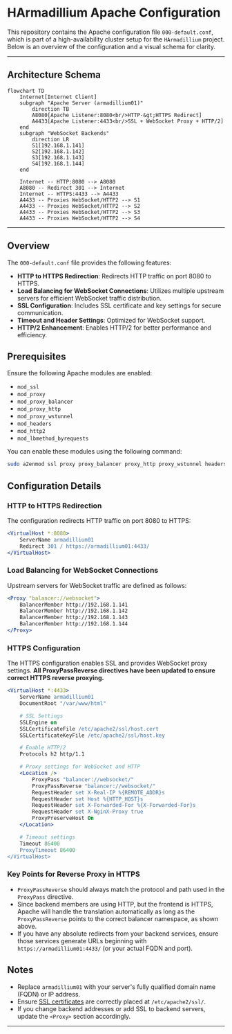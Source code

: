 # HArmadillium Apache Configuration

This repository contains the Apache configuration file `000-default.conf`, which is part of a high-availability cluster setup for the `HArmadillium` project. Below is an overview of the configuration and a visual schema for clarity.

---

## Architecture Schema

```mermaid
flowchart TD
    Internet[Internet Client]
    subgraph "Apache Server (armadillium01)"
        direction TB
        A8080[Apache Listener:8080<br/>HTTP-&gt;HTTPS Redirect]
        A4433[Apache Listener:4433<br/>SSL + WebSocket Proxy + HTTP/2]
    end
    subgraph "WebSocket Backends"
        direction LR
        S1[192.168.1.141]
        S2[192.168.1.142]
        S3[192.168.1.143]
        S4[192.168.1.144]
    end

    Internet -- HTTP:8080 --> A8080
    A8080 -- Redirect 301 --> Internet
    Internet -- HTTPS:4433 --> A4433
    A4433 -- Proxies WebSocket/HTTP2 --> S1
    A4433 -- Proxies WebSocket/HTTP2 --> S2
    A4433 -- Proxies WebSocket/HTTP2 --> S3
    A4433 -- Proxies WebSocket/HTTP2 --> S4
```

---

## Overview

The `000-default.conf` file provides the following features:
- **HTTP to HTTPS Redirection**: Redirects HTTP traffic on port 8080 to HTTPS.
- **Load Balancing for WebSocket Connections**: Utilizes multiple upstream servers for efficient WebSocket traffic distribution.
- **SSL Configuration**: Includes SSL certificate and key settings for secure communication.
- **Timeout and Header Settings**: Optimized for WebSocket support.
- **HTTP/2 Enhancement**: Enables HTTP/2 for better performance and efficiency.

## Prerequisites

Ensure the following Apache modules are enabled:
- `mod_ssl`
- `mod_proxy`
- `mod_proxy_balancer`
- `mod_proxy_http`
- `mod_proxy_wstunnel`
- `mod_headers`
- `mod_http2`
- `mod_lbmethod_byrequests`

You can enable these modules using the following command:
```bash
sudo a2enmod ssl proxy proxy_balancer proxy_http proxy_wstunnel headers http2 lbmethod_byrequests
```

## Configuration Details

### HTTP to HTTPS Redirection
The configuration redirects HTTP traffic on port 8080 to HTTPS:
```apache
<VirtualHost *:8080>
    ServerName armadillium01
    Redirect 301 / https://armadillium01:4433/
</VirtualHost>
```

### Load Balancing for WebSocket Connections
Upstream servers for WebSocket traffic are defined as follows:
```apache
<Proxy "balancer://websocket">
    BalancerMember http://192.168.1.141
    BalancerMember http://192.168.1.142
    BalancerMember http://192.168.1.143
    BalancerMember http://192.168.1.144
</Proxy>
```

### HTTPS Configuration
The HTTPS configuration enables SSL and provides WebSocket proxy settings. **All ProxyPassReverse directives have been updated to ensure correct HTTPS reverse proxying.**
```apache
<VirtualHost *:4433>
    ServerName armadillium01
    DocumentRoot "/var/www/html"

    # SSL Settings
    SSLEngine on
    SSLCertificateFile /etc/apache2/ssl/host.cert
    SSLCertificateKeyFile /etc/apache2/ssl/host.key

    # Enable HTTP/2
    Protocols h2 http/1.1

    # Proxy settings for WebSocket and HTTP
    <Location />
        ProxyPass "balancer://websocket/"
        ProxyPassReverse "balancer://websocket/"
        RequestHeader set X-Real-IP %{REMOTE_ADDR}s
        RequestHeader set Host %{HTTP_HOST}s
        RequestHeader set X-Forwarded-For %{X-Forwarded-For}s
        RequestHeader set X-NginX-Proxy true
        ProxyPreserveHost On
    </Location>

    # Timeout settings
    Timeout 86400
    ProxyTimeout 86400
</VirtualHost>
```

### Key Points for Reverse Proxy in HTTPS

- `ProxyPassReverse` should always match the protocol and path used in the `ProxyPass` directive. 
- Since backend members are using HTTP, but the frontend is HTTPS, Apache will handle the translation automatically as long as the `ProxyPassReverse` points to the correct balancer namespace, as shown above.
- If you have any absolute redirects from your backend services, ensure those services generate URLs beginning with `https://armadillium01:4433/` (or your actual FQDN and port).

## Notes
- Replace `armadillium01` with your server's fully qualified domain name (FQDN) or IP address.
- Ensure [SSL certificates](https://github.com/universalbit-dev/HArmadillium/tree/main/ssl) are correctly placed at `/etc/apache2/ssl/`.
- If you change backend addresses or add SSL to backend servers, update the `<Proxy>` section accordingly.

---
